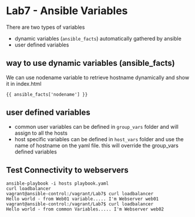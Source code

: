 # Lab7 - Ansible Variables

There are two types of variables
-  dynamic variables (`ansible_facts`) automatically gathered by ansible
-  user defined variables

## way to use dynamic variables (ansible_facts)
We can use nodename variable to retrieve hostname dynamically and show it in index.html
```
{{ ansible_facts['nodename'] }}
```

## user defined variables
- common user variables can be defined in `group_vars` folder and will assign to all the hosts
- host specific variables can be defined in `host_vars` folder and use the name of hostname on the yaml file. this will override the group_vars defined variables

## Test Connectivity to webservers
```
ansible-playbook -i hosts playbook.yaml 
curl loadbalancer
vagrant@ansible-control:/vagrant/Lab7$ curl loadbalancer
Hello world - from Web01 variable..... I'm Webserver web01
vagrant@ansible-control:/vagrant/Lab7$ curl loadbalancer
Hello world - from common Variables..... I'm Webserver web02
```
